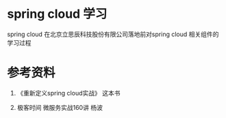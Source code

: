 # spring cloud 学习

  spring cloud 在北京立思辰科技股份有限公司落地前对spring cloud 相关组件的学习过程

# 参考资料

1. 《重新定义spring cloud实战》 这本书

2.  极客时间  微服务实战160讲  杨波
